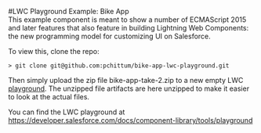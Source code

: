 #LWC Playground Example: Bike App  
This example component is meant to show a number of ECMAScript 2015 and later features that also feature in building Lightning Web Components: the new programming model for customizing UI on Salesforce. 

To view this, clone the repo: 

    > git clone git@github.com:pchittum/bike-app-lwc-playground.git

Then simply upload the zip file bike-app-take-2.zip to a new empty LWC [playground](https://developer.salesforce.com/docs/component-library/tools/playground). The unzipped file artifacts are here unzipped to make it easier to look at the actual files. 

You can find the LWC playground at https://developer.salesforce.com/docs/component-library/tools/playground